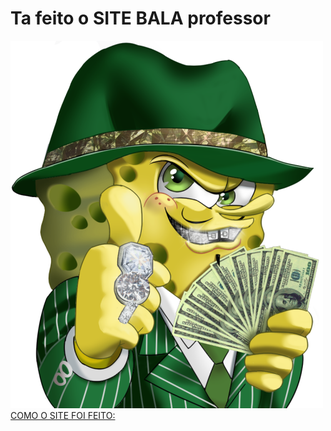 <!DOCTYPE html>
<html lang="pt-br">
<head>
    <meta charset="UTF-8">
    <meta name="viewport" content="width=device-width, initial-scale=1.0">
   
</head>
<body>

</body>
<h1><strong>Ta feito o SITE BALA professor</strong></h1>
<p></p>
<img src="Bob Esponja.jpeg" alt="" srcset="">
<a
  href="https://youtu.be/hPr-Yc92qaY?si=IfIkCkK9IgonTIEs"> COMO O SITE FOI FEITO: </a>
